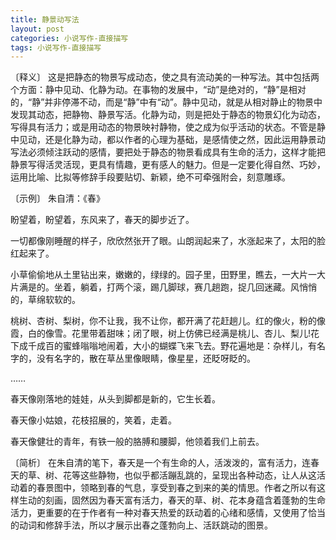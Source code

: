 ```yaml
---
title: 静景动写法
layout: post
categories: 小说写作-直接描写
tags: 小说写作-直接描写
---
```


〔释义〕 这是把静态的物景写成动态，使之具有流动美的一种写法。其中包括两个方面：静中见动、化静为动。在事物的发展中，“动”是绝对的，“静”是相对的，“静”并非停滞不动，而是“静”中有“动”。静中见动，就是从相对静止的物景中发现其动态，把静物、静景写活。化静为动，则是把处于静态的物景幻化为动态，写得具有活力；或是用动态的物景映衬静物，使之成为似乎活动的状态。不管是静中见动，还是化静为动，都以作者的心理为基础，是感情使之然，因此运用静景动写法必须倾注跃动的感情，要把处于静态的物景看成具有生命的活力，这样才能把静景写得活灵活现，更具有情趣，更有感人的魅力。但是一定要化得自然、巧妙，运用比喻、比拟等修辞手段要贴切、新颖，绝不可牵强附会，刻意雕琢。

〔示例〕 朱自清：《春》

盼望着，盼望着，东风来了，春天的脚步近了。

一切都像刚睡醒的样子，欣欣然张开了眼。山朗润起来了，水涨起来了，太阳的脸红起来了。

小草偷偷地从土里钻出来，嫩嫩的，绿绿的。园子里，田野里，瞧去，一大片一大片满是的。坐着，躺着，打两个滚，踢几脚球，赛几趟跑，捉几回迷藏。风悄悄的，草绵软软的。

桃树、杏树、梨树，你不让我，我不让你，都开满了花赶趟儿。红的像火，粉的像霞，白的像雪。花里带着甜味；闭了眼，树上仿佛已经满是桃儿、杏儿、梨儿!花下成千成百的蜜蜂嗡嗡地闹着，大小的蝴蝶飞来飞去。野花遍地是：杂样儿，有名字的，没有名字的，散在草丛里像眼睛，像星星，还眨呀眨的。

……

春天像刚落地的娃娃，从头到脚都是新的，它生长着。

春天像小姑娘，花枝招展的，笑着，走着。

春天像健壮的青年，有铁一般的胳膊和腰脚，他领着我们上前去。

〔简析〕 在朱自清的笔下，春天是一个有生命的人，活泼泼的，富有活力，连春天的草、树、花等这些静物，也似乎都活蹦乱跳的，呈现出各种动态，让人从这活动着的春景图中，领略到春的气息，享受到春之到来的美的情思。作者之所以有这样生动的刻画，固然因为春天富有活力，春天的草、树、花本身蕴含着蓬勃的生命活力，更重要的在于作者有一种对春天热爱的跃动着的心绪和感情，又使用了恰当的动词和修辞手法，所以才展示出春之蓬勃向上、活跃跳动的图景。 